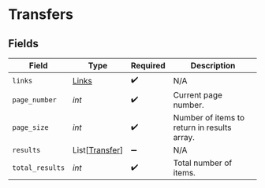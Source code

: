 # Transfers


## Fields

| Field                                             | Type                                              | Required                                          | Description                                       |
| ------------------------------------------------- | ------------------------------------------------- | ------------------------------------------------- | ------------------------------------------------- |
| `links`                                           | [Links](../../models/shared/links.md)             | :heavy_check_mark:                                | N/A                                               |
| `page_number`                                     | *int*                                             | :heavy_check_mark:                                | Current page number.                              |
| `page_size`                                       | *int*                                             | :heavy_check_mark:                                | Number of items to return in results array.       |
| `results`                                         | List[[Transfer](../../models/shared/transfer.md)] | :heavy_minus_sign:                                | N/A                                               |
| `total_results`                                   | *int*                                             | :heavy_check_mark:                                | Total number of items.                            |